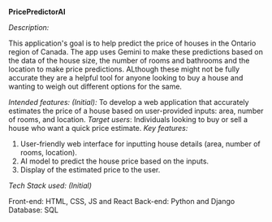 **PricePredictorAI**

_Description:_

This application's goal is to help predict the price of houses in the Ontario region of Canada. The app uses Gemini to make these predictions based on the data of the house size, the number of rooms and bathrooms and the location to make price predictions. ALthough these might not be fully accurate they are a helpful tool for anyone looking to buy a house and wanting to weigh out different options for the same.

_Intended features: (Initial):_ To develop a web application that accurately estimates the price of a house based on user-provided inputs: area, number of rooms, and location.
_Target users_: Individuals looking to buy or sell a house who want a quick price estimate.
_Key features:_

1. User-friendly web interface for inputting house details (area, number of rooms, location).
2. AI model to predict the house price based on the inputs.
3. Display of the estimated price to the user.

_Tech Stack used: (Initial)_

Front-end: HTML, CSS, JS and React
Back-end: Python and Django
Database: SQL
